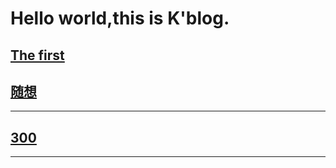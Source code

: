 # Hello world,this is K'blog.
## [The first](https://iamtheking452.github.io/post-1)
## [随想](https://iamtheking452.github.io/suixiang)
* * *
## [300](https://github.com/iamtheking452/iamtheking452.github.io/blob/master/300.png)
* * *
